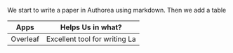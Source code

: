 We start to write a paper in Authorea using markdown. Then we add a table 

| Apps | Helps Us in what? |
|------|-------------------|
| Overleaf | Excellent tool for writing La